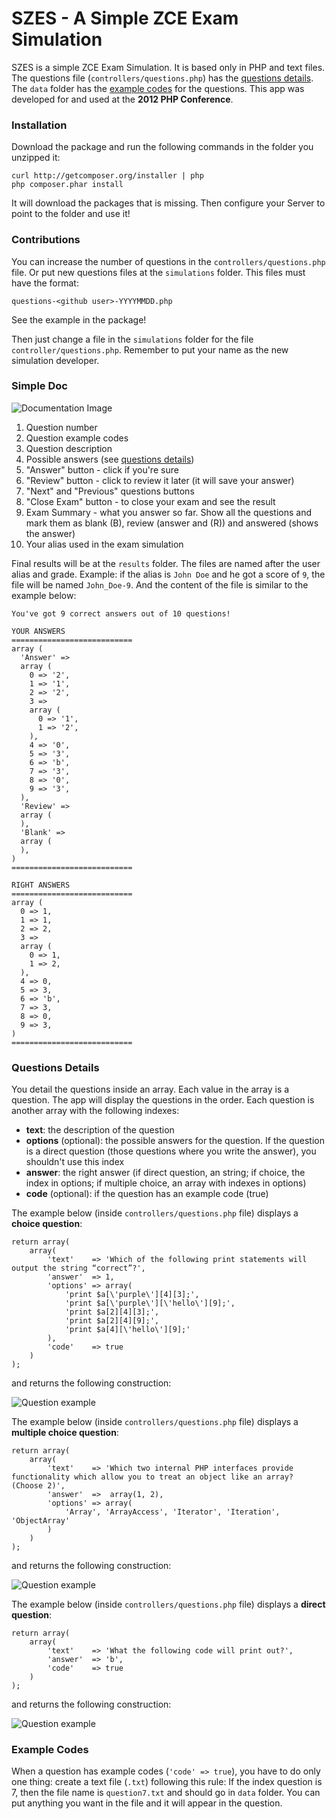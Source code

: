 # SZES - A Simple ZCE Exam Simulation

SZES is a simple ZCE Exam Simulation. It is based only in PHP and text files.
The questions file (`controllers/questions.php`) has the [questions details](#Questions).
The `data` folder has the [example codes](#Codes) for the questions.
This app was developed for and used at the **2012 PHP Conference**.

### Installation

Download the package and run the following commands in the folder you unzipped it:

    curl http://getcomposer.org/installer | php
    php composer.phar install

It will download the packages that is missing.
Then configure your Server to point to the folder and use it!

### Contributions

You can increase the number of questions in the `controllers/questions.php` file.
Or put new questions files at the `simulations` folder. This files must have the format:

    questions-<github user>-YYYYMMDD.php

See the example in the package!

Then just change a file in the `simulations` folder for the file `controller/questions.php`.
Remember to put your name as the new simulation developer.

### Simple Doc

![Documentation Image](https://raw.github.com/mlalbuquerque/SZES/master/web/images/doc.png)

1. Question number
2. Question example codes
3. Question description
4. Possible answers (see [questions details](#Questions))
5. "Answer" button - click if you're sure
6. "Review" button - click to review it later (it will save your answer)
7. "Next" and "Previous" questions buttons
8. "Close Exam" button - to close your exam and see the result
9. Exam Summary - what you answer so far. Show all the questions and mark them as blank (B), review (answer and (R)) and answered (shows the answer)
10. Your alias used in the exam simulation

Final results will be at the `results` folder. The files are named after the user alias and grade.
Example: if the alias is `John Doe` and he got a score of `9`, the file will be named `John_Doe-9`.
And the content of the file is similar to the example below:

    You've got 9 correct answers out of 10 questions!

    YOUR ANSWERS
    ===========================
    array (
      'Answer' => 
      array (
        0 => '2',
        1 => '1',
        2 => '2',
        3 => 
        array (
          0 => '1',
          1 => '2',
        ),
        4 => '0',
        5 => '3',
        6 => 'b',
        7 => '3',
        8 => '0',
        9 => '3',
      ),
      'Review' => 
      array (
      ),
      'Blank' => 
      array (
      ),
    )
    ===========================

    RIGHT ANSWERS
    ===========================
    array (
      0 => 1,
      1 => 1,
      2 => 2,
      3 => 
      array (
        0 => 1,
        1 => 2,
      ),
      4 => 0,
      5 => 3,
      6 => 'b',
      7 => 3,
      8 => 0,
      9 => 3,
    )
    ===========================

### <a name="Questions">Questions Details</a>

You detail the questions inside an array. Each value in the array is a question.
The app will display the questions in the order. Each question is another array with the following indexes:

* **text**: the description of the question
* **options** (optional): the possible answers for the question. If the question is a direct question (those questions where you write the answer), you shouldn't use this index
* **answer**: the right answer (if direct question, an string; if choice, the index in options; if multiple choice, an array with indexes in options)
* **code** (optional): if the question has an example code (true)

The example below (inside `controllers/questions.php` file) displays a **choice question**:

    return array(
        array(
            'text'    => 'Which of the following print statements will output the string “correct”?',
            'answer'  => 1,
            'options' => array(
                'print $a[\'purple\'][4][3];',
                'print $a[\'purple\'][\'hello\'][9];',
                'print $a[2][4][3];',
                'print $a[2][4][9];',
                'print $a[4][\'hello\'][9];'
            ),
            'code'    => true
        )
    );

and returns the following construction:

![Question example](https://raw.github.com/mlalbuquerque/SZES/master/web/images/question-choice.png)

The example below (inside `controllers/questions.php` file) displays a **multiple choice question**:

    return array(
        array(
            'text'    => 'Which two internal PHP interfaces provide functionality which allow you to treat an object like an array? (Choose 2)',
            'answer'  =>  array(1, 2),
            'options' => array(
                'Array', 'ArrayAccess', 'Iterator', 'Iteration', 'ObjectArray'
            )
        )
    );

and returns the following construction:

![Question example](https://raw.github.com/mlalbuquerque/SZES/master/web/images/question-multiple-choice.png)

The example below (inside `controllers/questions.php` file) displays a **direct question**:

    return array(
        array(
            'text'    => 'What the following code will print out?',
            'answer'  => 'b',
            'code'    => true
        )
    );

and returns the following construction:

![Question example](https://raw.github.com/mlalbuquerque/SZES/master/web/images/question-direct.png)

### <a name="Codes">Example Codes</a>

When a question has example codes (`'code' => true`), you have to do only one thing: create a text file (`.txt`) following this rule:
If the index question is 7, then the file name is `question7.txt` and should go in `data` folder. You can put anything you want in the file and it will appear in the question.